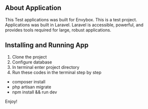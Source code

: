 ## About Application

This Test applications was built for Envybox. This is a test project. Applications was built in Laravel.
Laravel is accessible, powerful, and provides tools required for large, robust applications.

## Installing and Running App

1. Clone the project
2. Configure database
3. In terminal enter project directory
4. Run these codes in the terminal step by step

-   composer install
-   php artisan migrate
-   npm install && run dev

Enjoy!
